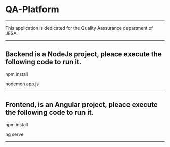 # QA-Platform
*****************************************************************************
This application is dedicated for the Quality Aassurance department of JESA.
*****************************************************************************
Backend is a NodeJs project, pleace execute the following code to run it.
---------
npm install

nodemon app.js

*****************************************************************************
Frontend, is an Angular project, pleace execute the following code to run it.
----------
npm install

ng serve
*****************************************************************************
